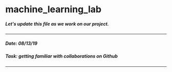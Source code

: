 # machine_learning_lab
##### Let's update this file as we work on our project.
-----------------------------------------------------
##### Date: 08/13/19

##### Task: getting familiar with collaborations on Github
-----------------------------------------------------
